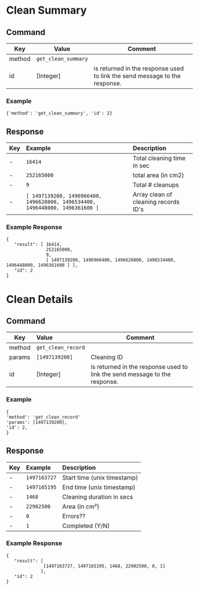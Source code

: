 # Clean Summary

## Command
| Key  | Value  | Comment  |
| ------- | ----------- | ------- |
| method | `get_clean_summary` |  | 
| id   | [Integer] | is returned in the response used to link the send message to the response. |

### Example
`{'method': 'get_clean_summary', 'id': 2}`


## Response

|  Key  | Example | Description |
| ------------- | :------ | :------------------------------ |
|  - |  `16414` | Total cleaning time in sec |
|  - | `252165000` | total area (in cm2) |
|  - | `9` | Total # cleanups |
|  -  | `[ 1497139200, 1496966400, 1496620800, 1496534400, 1496448000, 1496361600 ]` | Array clean of cleaning records ID's |

### Example Response
```
{
   "result": [ 16414, 
               252165000, 
               9, 
               [ 1497139200, 1496966400, 1496620800, 1496534400, 1496448000, 1496361600 ] ],
   "id": 2 
}
```

# Clean Details
## Command
| Key  | Value  | Comment  |
| ------- | :----------- | ------- |
| method | `get_clean_record` |  | 
| params | `[1497139200]` |  Cleaning ID| 
| id   | [Integer] | is returned in the response used to link the send message to the response. |

### Example
```
{
'method': 'get_clean_record'
'params': [1497139200], 
'id': 2, 
}
```

## Response

|  Key  | Example | Description |
| ------------- | :------ | :------------------------------ |
|  - |  `1497163727` | Start time (unix timestamp) |
|  - | `1497165195` | End time (unix timestamp) |
|  - | `1468` | Cleaning duration in secs |
|  -  | `22902500` | Area (in cm²) |
|  -  | `0` | Errors?? |
|  -  | `1` | Completed (Y/N) |

### Example Response
```
{
   "result": [ 
              [1497163727, 1497165195, 1468, 22902500, 0, 1]
             ],
   "id": 2 
}
```
